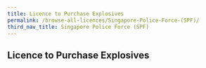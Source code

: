 ```yaml
---
title: Licence to Purchase Explosives
permalink: /browse-all-licences/Singapore-Police-Force-(SPF)/
third_nav_title: Singapore Police Force (SPF)
---
```

## Licence to Purchase Explosives
